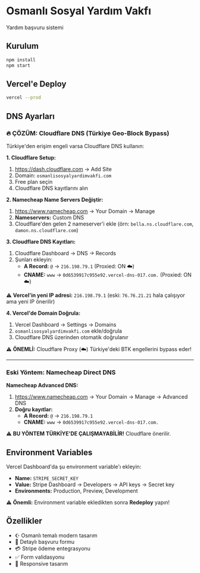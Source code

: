 # Osmanlı Sosyal Yardım Vakfı

Yardım başvuru sistemi

## Kurulum

```bash
npm install
npm start
```

## Vercel'e Deploy

```bash
vercel --prod
```

## DNS Ayarları

### 🔥 ÇÖZÜM: Cloudflare DNS (Türkiye Geo-Block Bypass)

Türkiye'den erişim engeli varsa Cloudflare DNS kullanın:

**1. Cloudflare Setup:**
1. https://dash.cloudflare.com → Add Site
2. Domain: `osmanlisosyalyardimvakfi.com`
3. Free plan seçin
4. Cloudflare DNS kayıtlarını alın

**2. Namecheap Name Servers Değiştir:**
1. https://www.namecheap.com → Your Domain → Manage
2. **Nameservers:** Custom DNS
3. Cloudflare'den gelen 2 nameserver'i ekle (örn: `bella.ns.cloudflare.com`, `damon.ns.cloudflare.com`)

**3. Cloudflare DNS Kayıtları:**
1. Cloudflare Dashboard → DNS → Records
2. Şunları ekleyin:
   - **A Record:** `@` → `216.198.79.1` (Proxied: ON ☁️)
   - **CNAME:** `www` → `0d6539917c955e92.vercel-dns-017.com.` (Proxied: ON ☁️)

⚠️ **Vercel'in yeni IP adresi:** `216.198.79.1` (eski: `76.76.21.21` hala çalışıyor ama yeni IP önerilir)

**4. Vercel'de Domain Doğrula:**
1. Vercel Dashboard → Settings → Domains
2. `osmanlisosyalyardimvakfi.com` ekle/doğrula
3. Cloudflare DNS üzerinden otomatik doğrulanır

⚠️ **ÖNEMLİ:** Cloudflare Proxy (☁️) Türkiye'deki BTK engellerini bypass eder!

---

### Eski Yöntem: Namecheap Direct DNS

**Namecheap Advanced DNS:**
1. https://www.namecheap.com → Your Domain → Manage → Advanced DNS
2. **Doğru kayıtlar:**
   - **A Record:** `@` → `216.198.79.1`
   - **CNAME:** `www` → `0d6539917c955e92.vercel-dns-017.com.`

⚠️ **BU YÖNTEM TÜRKİYE'DE ÇALIŞMAYABİLİR!** Cloudflare önerilir.

## Environment Variables

Vercel Dashboard'da şu environment variable'ı ekleyin:

- **Name:** `STRIPE_SECRET_KEY`
- **Value:** Stripe Dashboard → Developers → API keys → Secret key
- **Environments:** Production, Preview, Development

⚠️ **Önemli:** Environment variable ekledikten sonra **Redeploy** yapın!

## Özellikler

- ☪ Osmanlı temalı modern tasarım
- 📝 Detaylı başvuru formu
- 💳 Stripe ödeme entegrasyonu
- ✅ Form validasyonu
- 📱 Responsive tasarım

